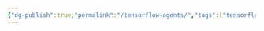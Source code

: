```yaml
---
{"dg-publish":true,"permalink":"/tensorflow-agents/","tags":["tensorflow"],"noteIcon":"2","updated":"2024-06-04T12:54:49.694+05:30"}
---
```


